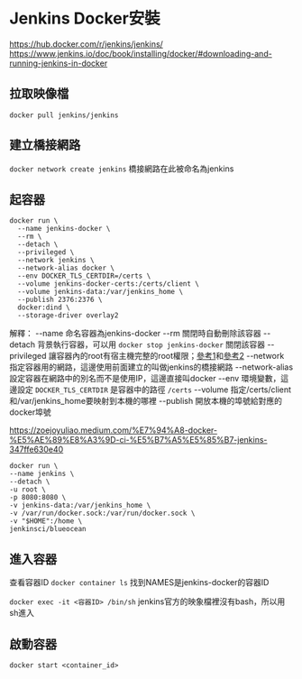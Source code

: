 # Jenkins Docker安裝

https://hub.docker.com/r/jenkins/jenkins/
https://www.jenkins.io/doc/book/installing/docker/#downloading-and-running-jenkins-in-docker

## 拉取映像檔
`docker pull jenkins/jenkins`

## 建立橋接網路
`docker network create jenkins`
橋接網路在此被命名為jenkins

## 起容器
```
docker run \
  --name jenkins-docker \
  --rm \
  --detach \
  --privileged \
  --network jenkins \
  --network-alias docker \
  --env DOCKER_TLS_CERTDIR=/certs \
  --volume jenkins-docker-certs:/certs/client \
  --volume jenkins-data:/var/jenkins_home \
  --publish 2376:2376 \
  docker:dind \
  --storage-driver overlay2
  ```
  
  解釋：
  --name 命名容器為jenkins-docker
  --rm 關閉時自動刪除該容器
  --detach 背景執行容器，可以用 `docker stop jenkins-docker` 關閉該容器
  --privileged 讓容器內的root有宿主機完整的root權限；[參考1](https://mileslin.github.io/2019/05/%E5%9C%A8%E5%AE%B9%E5%99%A8%E4%B8%AD%E5%8F%96%E5%BE%97%E7%89%B9%E6%AC%8A%E5%AD%98%E5%8F%96%E6%AC%8A%E9%99%90/)和[參考2](https://blog.csdn.net/wangxuelei036/article/details/107457712) 
  --network 指定容器用的網路，這邊使用前面建立的叫做jenkins的橋接網路
  --network-alias 設定容器在網路中的別名而不是使用IP，這邊直接叫docker
  --env 環境變數，這邊設定 `DOCKER_TLS_CERTDIR` 是容器中的路徑 `/certs`
  --volume 指定/certs/client和/var/jenkins_home要映射到本機的哪裡
  --publish 開放本機的埠號給對應的docker埠號
  
  https://zoejoyuliao.medium.com/%E7%94%A8-docker-%E5%AE%89%E8%A3%9D-ci-%E5%B7%A5%E5%85%B7-jenkins-347ffe630e40
  ```
 docker run \
  --name jenkins \
  --detach \
  -u root \
  -p 8080:8080 \
  -v jenkins-data:/var/jenkins_home \
  -v /var/run/docker.sock:/var/run/docker.sock \
  -v "$HOME":/home \
  jenkinsci/blueocean
 ```
  
  ## 進入容器
  查看容器ID
  `docker container ls`
  找到NAMES是jenkins-docker的容器ID
  
  `docker exec -it <容器ID> /bin/sh`
  jenkins官方的映象檔裡沒有bash，所以用sh進入
  
  ## 啟動容器
  `docker start <container_id>`